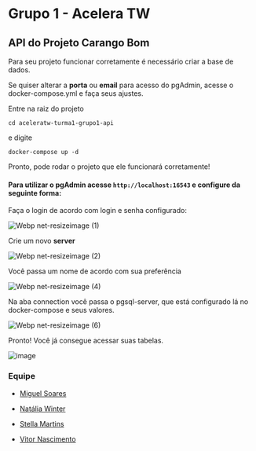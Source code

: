 # Grupo 1 - Acelera TW

## API do Projeto Carango Bom

Para seu projeto funcionar corretamente é necessário criar a base de dados.

Se quiser alterar a **porta** ou **email** para acesso do pgAdmin, acesse o docker-compose.yml e faça seus ajustes.

Entre na raiz do projeto

`cd aceleratw-turma1-grupo1-api`

e digite

`docker-compose up -d`

Pronto, pode rodar o projeto que ele funcionará corretamente!

#### Para utilizar o pgAdmin acesse `http://localhost:16543` e configure da seguinte forma:

Faça o login de acordo com login e senha configurado:

![Webp net-resizeimage (1)](https://user-images.githubusercontent.com/9592064/119029637-44baa580-b97f-11eb-9858-b9504b243614.png)

Crie um novo **server**

![Webp net-resizeimage (2)](https://user-images.githubusercontent.com/9592064/119029778-759ada80-b97f-11eb-9521-c9792a5e7842.png)

Você passa um nome de acordo com sua preferência

![Webp net-resizeimage (4)](https://user-images.githubusercontent.com/9592064/119029923-a24ef200-b97f-11eb-9845-c894af2dd003.png)

Na aba connection você passa o pgsql-server, que está configurado lá no docker-compose e seus valores.

![Webp net-resizeimage (6)](https://user-images.githubusercontent.com/9592064/119030022-c27eb100-b97f-11eb-852c-1c3eda5fcbe0.png)

Pronto! Você já consegue acessar suas tabelas.

![image](https://user-images.githubusercontent.com/9592064/119031393-6cab0880-b981-11eb-8cb7-64d43cdd617e.png)

### Equipe

* [Miguel Soares](https://github.com/miglsoares)

* [Natália Winter](https://github.com/nataliawinter)

* [Stella Martins](https://github.com/stellatw)

* [Vitor Nascimento](https://github.com/Vitor-C-Nascimento)

